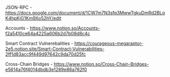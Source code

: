 JSON-RPC - https://docs.google.com/document/d/1CW7m7N3sfp3MwwTgkuDmRd2BLqK4hpKjG1Km9Xo52hY/edit

Accounts - https://www.notion.so/Accounts-f2a5410ce64a4225a606b2d7b08d8c4c

Smart Contract Vulnerebalities -  https://courageous-megaraptor-2e5.notion.site/Smart-Contract-Vulnerabilities-2ff1d83acc9f449d97642c9da70d25fc

Cross-Chain Bridges - https://www.notion.so/Cross-Chain-Bridges-e5614a76f4014dbdb3e1289e86a762f0